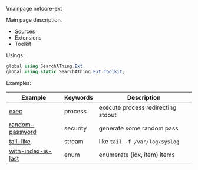 \mainpage netcore-ext

Main page description.

- [Sources](https://github.com/devel0/netcore-ext)
- <see cref="SearchAThing.Ext.Ext">Extensions</see>
- <see cref="SearchAThing.Ext.Toolkit">Toolkit</see>

Usings:

```csharp
global using SearchAThing.Ext;
global using static SearchAThing.Ext.Toolkit;
```

Examples:

| Example                 | Keywords | Description                        |
| ----------------------- | -------- | ---------------------------------- |
| [exec][1]               | process  | execute process redirecting stdout |
| [random-password][2]    | security | generate some random pass          |
| [tail-like][3]          | stream   | like `tail -f /var/log/syslog`     |
| [with-index-is-last][4] | enum     | enumerate (idx, item) items        |

[1]: https://github.com/devel0/netcore-ext/blob/619e0e87e0e48f9d949643e92872950db251f604/examples/exec/Program.cs#L12
[2]: https://github.com/devel0/netcore-ext/blob/7aa9dd3d8d78451e89acfde0a4f18e6de233d700/examples/random-password/Program.cs#L8
[3]: https://github.com/devel0/netcore-ext/blob/7aa9dd3d8d78451e89acfde0a4f18e6de233d700/examples/tail-like/Program.cs#L8
[4]: https://github.com/devel0/netcore-ext/blob/7aa9dd3d8d78451e89acfde0a4f18e6de233d700/examples/with-index-is-last/Program.cs#L8
